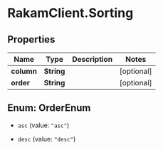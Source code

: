# RakamClient.Sorting

## Properties
Name | Type | Description | Notes
------------ | ------------- | ------------- | -------------
**column** | **String** |  | [optional] 
**order** | **String** |  | [optional] 


<a name="OrderEnum"></a>
## Enum: OrderEnum


* `asc` (value: `"asc"`)

* `desc` (value: `"desc"`)




